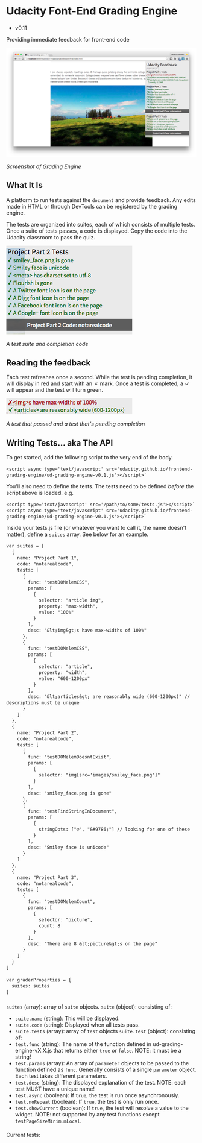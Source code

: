 # Udacity Font-End Grading Engine
 - v0.11

Providing immediate feedback for front-end code

![Screenshot of Grading Engine](images/overview.png)

*Screenshot of Grading Engine*

## What It Is ##

A platform to run tests against the `document` and provide feedback. Any edits made in HTML or through DevTools can be registered by the grading engine.

The tests are organized into suites, each of which consists of multiple tests. Once a suite of tests passes, a code is displayed. Copy the code into the Udacity classroom to pass the quiz.

![A test suite and completion code](images/suite_with_code.png)

*A test suite and completion code*

## Reading the feedback ##

Each test refreshes once a second. While the test is pending completion, it will display in red and start with an ✗ mark. Once a test is completed, a ✓ will appear and the test will turn green.

![A test that passed and a test that's pending completion](images/correct_and_incorrect.png)

*A test that passed and a test that's pending completion*

## Writing Tests... aka The API ##

To get started, add the following script to the very end of the body.

    <script async type='text/javascript' src='udacity.github.io/frontend-grading-engine/ud-grading-engine-v0.1.js'></script>`

You'll also need to define the tests. The tests need to be defined *before* the script above is loaded. e.g.

    <script type='text/javascript' src='/path/to/some/tests.js'></script>`
    <script async type='text/javascript' src='udacity.github.io/frontend-grading-engine/ud-grading-engine-v0.1.js'></script>`

Inside your tests.js file (or whatever you want to call it, the name doesn't matter), define a `suites` array. See below for an example.

    var suites = [
      {
        name: "Project Part 1",
        code: "notarealcode",
        tests: [
          {
            func: "testDOMelemCSS",
            params: [
              {
                selector: "article img",
                property: "max-width",
                value: "100%"
              }
            ],
            desc: "&lt;img&gt;s have max-widths of 100%"
          },
          {
            func: "testDOMelemCSS",
            params: [
              {
                selector: "article",
                property: "width",
                value: "600-1200px"
              }
            ],
            desc: "&lt;articles&gt; are reasonably wide (600-1200px)" // descriptions must be unique
          }
        ]
      },
      {
        name: "Project Part 2",
        code: "notarealcode",
        tests: [
          {
            func: "testDOMelemDoesntExist",
            params: [
              {
                selector: "img[src='images/smiley_face.png']"
              }
            ],
            desc: "smiley_face.png is gone"
          },
          {
            func: "testFindStringInDocument",
            params: [
              {
                stringOpts: ["☺", "&#9786;"] // looking for one of these
              }
            ],
            desc: "Smiley face is unicode"
          }
        ]
      },
      {
        name: "Project Part 3",
        code: "notarealcode",
        tests: [
          {
            func: "testDOMelemCount",
            params: [
              {
                selector: "picture",
                count: 8
              }
            ],
            desc: "There are 8 &lt;picture&gt;s on the page"
          }
        ]
      }
    ]

    var graderProperties = {
      suites: suites
    }

###

`suites` (array): array of `suite` objects.
`suite` (object): consisting of:
* `suite.name` (string): This will be displayed.
* `suite.code` (string): Displayed when all tests pass.
* `suite.tests` (array): array of `test` objects
`suite.test` (object): consisting of:
* `test.func` (string): The name of the function defined in ud-grading-engine-vX.X.js that returns either `true` or `false`. NOTE: it must be a string!
* `test.params` (array): An array of `parameter` objects to be passed to the function defined as `func`. Generally consists of a single `parameter` object. Each test takes different parameters.
* `test.desc` (string): The displayed explanation of the test. NOTE: each test MUST have a unique name!
* `test.async` (boolean): If `true`, the test is run once asynchronously.
* `test.noRepeat` (boolean): If `true`, the test is only run once.
* `test.showCurrent` (boolean): If `true`, the test will resolve a value to the widget. NOTE: not supported by any test functions except `testPageSizeMinimumLocal`.

####

Current tests:
